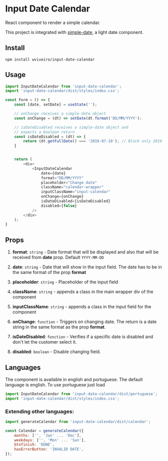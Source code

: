 # Input Date Calendar

React component to render a simple calendar.

This project is integrated with [simple-date](https://github.com/wviveiro/simple-date), a light date component.

## Install
```
npm install wviveiro/input-date-calendar
```

## Usage
```javascript
import InputDateCalendar from 'input-date-calendar';
import 'input-date-calendar/dist/styles/index.css';

const Form = () => {
    const [date, setDate] = useState('');

    // onChange receives a simple-date object
    const onChange = (dt) => setDate(dt.format('DD/MM/YYYY');

    // isDateDisabled receives a simple-date object and
    // expects a boolean return
    const isDateDisabled = (dt) => {
        return (dt.getFullDate() === '2019-07-10'); // Block only 2019-07-10
    }


    return (
        <div>
            <InputDateCalendar
                date={date}
                format="DD/MM/YYYY"
                placeholder="Change date"
                className="calendar-wrapper"
                inputClassName="input-calendar"
                onChange={onChange}
                isDateDisabled={isDateDisabled}
                disabled={false}
            />
        </div>
    );
}
```

## Props

1. **format**: `string` - Date format that will be displayed and also that will be received from **date** prop. Default `YYYY-MM-DD`

2. **date**: `string` - Date that will show in the input field. The date has to be in the same format of the prop **format**

3. **placeholder**: `string` - Placeholder of the input field

4. **className**: `string` - appends a class in the main wrapper div of the component

5. **inputClassName**: `string` - appends a class in the input field for the component

6. **onChange**: `function` - Triggers on changing date. The return is a date string in the same format as the prop **format**.

6. **isDateDisabled**: `function` - Verifies if a specific date is disabled and don't let the customer select it.

7. **disabled**: `boolean` - Disable changing field.


## Languages

The component is available in english and portuguese. The default language is english. To use portuguese just load

```javascript
import InputDateCalendar from 'input-date-calendar/dist/portuguese';
import 'input-date-calendar/dist/styles/index.css';

```

### Extending other languages:

```javascript
import generateCalendar from 'input-date-calendar/dist/calendar';

const Calendar = generateCalendar({
    months: ['', 'Jan' ... 'Dec'],
    weekdays: ['', 'Mon' ... 'Sun'],
    btnfinish: 'DONE',
    hasErrorButton: 'INVALID DATE',
});

```
